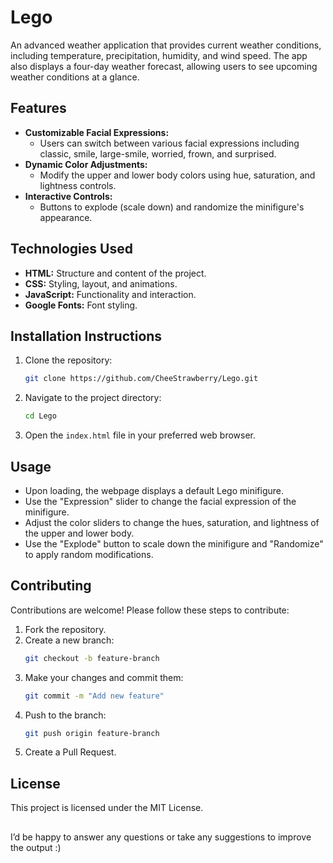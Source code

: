 # Lego

An advanced weather application that provides current weather conditions, including temperature, precipitation, humidity, and wind speed. The app also displays a four-day weather forecast, allowing users to see upcoming weather conditions at a glance.

## Features

- **Customizable Facial Expressions:**
  - Users can switch between various facial expressions including classic, smile, large-smile, worried, frown, and surprised.
- **Dynamic Color Adjustments:**
  - Modify the upper and lower body colors using hue, saturation, and lightness controls.
- **Interactive Controls:**
  - Buttons to explode (scale down) and randomize the minifigure's appearance.

## Technologies Used

- **HTML:** Structure and content of the project.
- **CSS:** Styling, layout, and animations.
- **JavaScript:** Functionality and interaction.
- **Google Fonts:** Font styling.

## Installation Instructions

1. Clone the repository:
    ```sh
    git clone https://github.com/CheeStrawberry/Lego.git
    ```
2. Navigate to the project directory:
    ```sh
    cd Lego
    ```
3. Open the `index.html` file in your preferred web browser.

## Usage

- Upon loading, the webpage displays a default Lego minifigure.
- Use the "Expression" slider to change the facial expression of the minifigure.
- Adjust the color sliders to change the hues, saturation, and lightness of the upper and lower body.
- Use the "Explode" button to scale down the minifigure and "Randomize" to apply random modifications.

## Contributing

Contributions are welcome! Please follow these steps to contribute:

1. Fork the repository.
2. Create a new branch:
    ```sh
    git checkout -b feature-branch
    ```
3. Make your changes and commit them:
    ```sh
    git commit -m "Add new feature"
    ```
4. Push to the branch:
    ```sh
    git push origin feature-branch
    ```
5. Create a Pull Request.

## License

This project is licensed under the MIT License.

## 

I’d be happy to answer any questions or take any suggestions to improve the output :)

